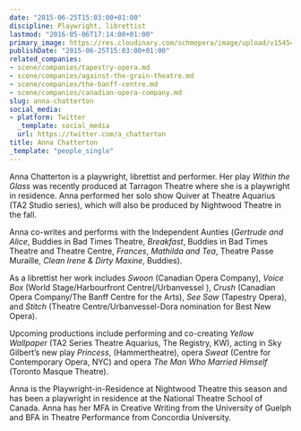 ```yaml
---
date: "2015-06-25T15:03:00+01:00"
discipline: Playwright, librettist
lastmod: "2016-05-06T17:14:00+01:00"
primary_image: https://res.cloudinary.com/schmopera/image/upload/v1545409169/media/webhook-uploads/1435240854524/AnnaChatterton.jpeg.jpeg
publishDate: "2015-06-25T15:03:00+01:00"
related_companies:
- scene/companies/tapestry-opera.md
- scene/companies/against-the-grain-theatre.md
- scene/companies/the-banff-centre.md
- scene/companies/canadian-opera-company.md
slug: anna-chatterton
social_media:
- platform: Twitter
  _template: social_media
  url: https://twitter.com/a_chatterton
title: Anna Chatterton
_template: "people_single"
---
```


Anna Chatterton is a playwright, librettist and performer. Her play *Within the Glass* was recently produced at Tarragon Theatre where she is a playwright in residence. Anna performed her solo show Quiver at Theatre Aquarius (TA2 Studio series), which will also be produced by Nightwood Theatre in the fall.  

Anna co-writes and performs with the Independent Aunties (*Gertrude and Alice*, Buddies in Bad Times Theatre, *Breakfast*, Buddies in Bad Times Theatre and Theatre Centre, *Frances*, *Mathilda and Tea*, Theatre Passe Muraille, *Clean Irene & Dirty Maxine*, Buddies). 

As a librettist her work includes *Swoon* (Canadian Opera Company), *Voice Box* (World Stage/Harbourfront Centre(/Urbanvessel ), *Crush* (Canadian Opera Company/The Banff Centre for the Arts), *See Saw* (Tapestry Opera), and *Stitch* (Theatre Centre/Urbanvessel-Dora nomination for Best New Opera).

Upcoming productions include performing and co-creating *Yellow Wallpaper* (TA2 Series Theatre Aquarius, The Registry, KW), acting in Sky Gilbert’s new play *Princess*, (Hammertheatre), opera *Sweat* (Centre for Contemporary Opera, NYC) and opera *The Man Who Married Himself* (Toronto Masque Theatre). 

Anna is the Playwright-in-Residence at Nightwood Theatre this season and has been a playwright in residence at the National Theatre School of Canada. Anna has her MFA in Creative Writing from the University of Guelph and BFA in Theatre Performance from Concordia University.
